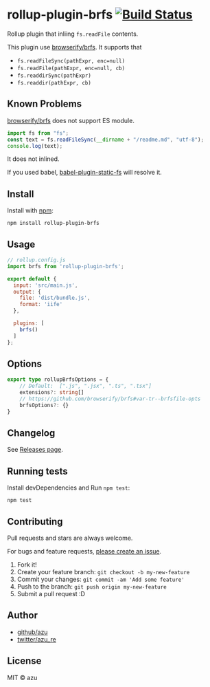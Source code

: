 # rollup-plugin-brfs [![Build Status](https://travis-ci.org/azu/rollup-plugin-brfs.svg?branch=master)](https://travis-ci.org/azu/rollup-plugin-brfs)


Rollup plugin that inliing `fs.readFile` contents.

This plugin use [browserify/brfs](https://github.com/browserify/brfs).
It supports that

- `fs.readFileSync(pathExpr, enc=null)`
- `fs.readFile(pathExpr, enc=null, cb)`
- `fs.readdirSync(pathExpr)`
- `fs.readdir(pathExpr, cb)`

## Known Problems

[browserify/brfs](https://github.com/browserify/brfs) does not support ES module.


```js
import fs from "fs";
const text = fs.readFileSync(__dirname + "/readme.md", "utf-8");
console.log(text);
```

It does not inlined.

If you used babel, [babel-plugin-static-fs](https://github.com/Jam3/babel-plugin-static-fs) will resolve it.

## Install

Install with [npm](https://www.npmjs.com/):

    npm install rollup-plugin-brfs

## Usage

```js
// rollup.config.js
import brfs from 'rollup-plugin-brfs';

export default {
  input: 'src/main.js',
  output: {
    file: 'dist/bundle.js',
    format: 'iife'
  },

  plugins: [
    brfs()
  ]
};
```

## Options

```ts
export type rollupBrfsOptions = {
    // Default:  [".js", ".jsx", ".ts", ".tsx"]
    extensions?: string[]
    // https://github.com/browserify/brfs#var-tr--brfsfile-opts
    brfsOptions?: {}
}
```

## Changelog

See [Releases page](https://github.com/azu/rollup-plugin-brfs/releases).

## Running tests

Install devDependencies and Run `npm test`:

    npm test

## Contributing

Pull requests and stars are always welcome.

For bugs and feature requests, [please create an issue](https://github.com/azu/rollup-plugin-brfs/issues).

1. Fork it!
2. Create your feature branch: `git checkout -b my-new-feature`
3. Commit your changes: `git commit -am 'Add some feature'`
4. Push to the branch: `git push origin my-new-feature`
5. Submit a pull request :D

## Author

- [github/azu](https://github.com/azu)
- [twitter/azu_re](https://twitter.com/azu_re)

## License

MIT © azu
